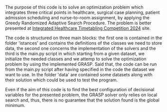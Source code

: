 The purpose of this code is to solve an optimization problem which integrates three critical points in healthcare, surgical case planning, patient admission scheduling and nurse-to-room assignment, by applying the Greedy Randomized Adaptive Search Procedure. The problem is better presented at [Integrated Healthcare Timetabling Competition 2024](https://ihtc2024.github.io/) site.

The code is structured on three main blocks: the first one is contained in the folder 'istances' and contains the definitions of the classes we need to store data, the second one concerns the implementation of the solvers and the third is the main.py script in which starting from a given dataset, we initialize the needed classes and we attemp to solve the optimization problem by using the implemented GRASP. Said that, the code can be run from the main.py script after having specified in the code the dataset we want to use. In the folder 'data' are contained some datasets along with their solution which could be used to test the program.

Even if the aim of this code is to find the best configuration of decisional variables for the presented problem, the GRASP solver only relies on local search and, thus, there is no guarantee that the solution found is the global minimum.
